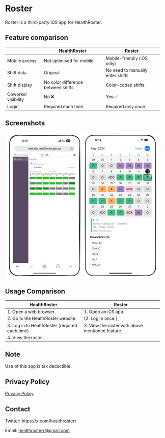 # Roster

Roster is a third-party iOS app for HealthRoster.

## Feature comparison

|                     | HealthRoster                       | Roster                           |
| ------------------- | ---------------------------------- | -------------------------------- |
| Mobile access       | Not optimised for mobile           | Mobile-friendly (iOS only)       |
| Shift data          | Original                           | No need to manually enter shifts |
| Shift display       | No color difference between shifts | Color-coded shifts               |
| Coworker visibility | No ❌                              | Yes ✅                           |
| Login               | Required each time                 | Required only once               |

## Screenshots

<div style="display: flex; flex-wrap: wrap; justify-content: center;">
  <img src="before.png" alt="HealthRoster Before" style="width:49%; max-width:340px;">
  <img src="after.png" alt="HealthRoster After" style="width:49%; max-width:340px;">
</div>

## Usage Comparison

| HealthRoster                                    | Roster                                           |
| ----------------------------------------------- | ------------------------------------------------ |
| 1. Open a web browser.                          | 1. Open an iOS app.                              |
| 2. Go to the HealthRoster website.              | [2. Log in once.]                                |
| 3. Log in to HealthRoster (required each time). | 3. View the roster with above mentioned feature. |
| 4. View the roster.                             |                                                  |

## Note

Use of this app is tax deductible.

## Privacy Policy

[Privacy Policy](privacy-policy.md)

## Contact

Twitter: https://x.com/healthrosterr

Email: healthrosterr@gmail.com
